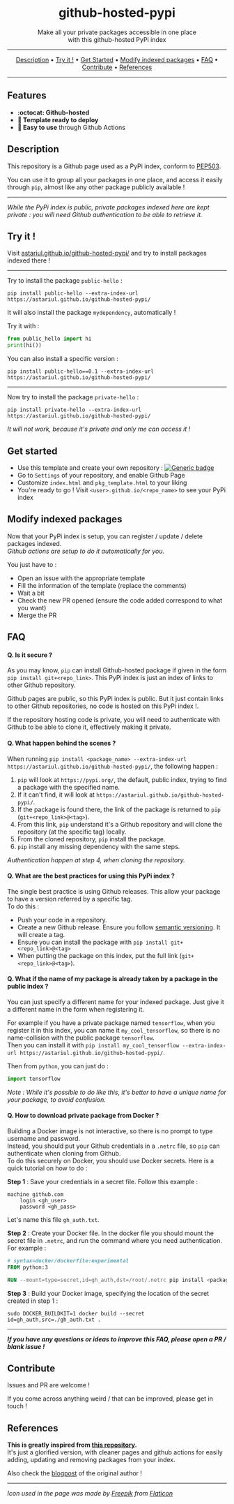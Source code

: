 <h1 align="center">github-hosted-pypi</h1>

<p align="center">
Make all your private packages accessible in one place<br>with this github-hosted PyPi index
</p>

---

<p align="center">
  <a href="#description">Description</a> •
  <a href="#try-it-">Try it !</a> •
  <a href="#get-started">Get Started</a> •
  <a href="#modify-indexed-packages">Modify indexed packages</a> •
  <a href="#faq">FAQ</a> •
  <a href="#contribute">Contribute</a> •
  <a href="#references">References</a>
</p>

---

## Features

* **:octocat: Github-hosted**
* **🚀 Template ready to deploy**
* **🔆 Easy to use** through Github Actions

## Description

This repository is a Github page used as a PyPi index, conform to [PEP503](https://www.python.org/dev/peps/pep-0503/).

You can use it to group all your packages in one place, and access it easily through `pip`, almost like any other package publicly available !

---

_While the PyPi index is public, private packages indexed here are kept private : you will need Github authentication to be able to retrieve it._

## Try it !

Visit [astariul.github.io/github-hosted-pypi/](http://astariul.github.io/github-hosted-pypi/) and try to install packages indexed there !

---

Try to install the package `public-hello` :
```console
pip install public-hello --extra-index-url https://astariul.github.io/github-hosted-pypi/
```

It will also install the package `mydependency`, automatically ! 

Try it with :

```python
from public_hello import hi
print(hi())
```

You can also install a specific version :

```console
pip install public-hello==0.1 --extra-index-url https://astariul.github.io/github-hosted-pypi/
```

---

Now try to install the package `private-hello` :
```console
pip install private-hello --extra-index-url https://astariul.github.io/github-hosted-pypi/
```

_It will not work, because it's private and only me can access it !_

## Get started

* Use this template and create your own repository : [![Generic badge](https://img.shields.io/badge/Use%20this%20template-blueviolet.svg)](https://github.com/astariul/github-hosted-pypi/generate)
* Go to `Settings` of your repository, and enable Github Page
* Customize `index.html` and `pkg_template.html` to your liking
* You're ready to go ! Visit `<user>.github.io/<repo_name>` to see your PyPi index

## Modify indexed packages

Now that your PyPi index is setup, you can register / update / delete packages indexed.  
_Github actions are setup to do it automatically for you._

You just have to :
* Open an issue with the appropriate template
* Fill the information of the template (replace the comments)
* Wait a bit
* Check the new PR opened (ensure the code added correspond to what you want)
* Merge the PR

## FAQ

#### Q. Is it secure ?

As you may know, `pip` can install Github-hosted package if given in the form `pip install git+<repo_link>`. This PyPi index is just an index of links to other Github repository.

Github pages are public, so this PyPi index is public. But it just contain links to other Github repositories, no code is hosted on this PyPi index !.  

If the repository hosting code is private, you will need to authenticate with Github to be able to clone it, effectively making it private.

#### Q. What happen behind the scenes ?

When running `pip install <package_name> --extra-index-url https://astariul.github.io/github-hosted-pypi/`, the following happen :

1. `pip` will look at `https://pypi.org/`, the default, public index, trying to find a package with the specified name.
2. If it can't find, it will look at `https://astariul.github.io/github-hosted-pypi/`.
3. If the package is found there, the link of the package is returned to `pip` (`git+<repo_link>@<tag>`).
4. From this link, `pip` understand it's a Github repository and will clone the repository (at the specific tag) locally.
5. From the cloned repository, `pip` install the package.
6. `pip` install any missing dependency with the same steps.

_Authentication happen at step 4, when cloning the repository._

#### Q. What are the best practices for using this PyPi index ?

The single best practice is using Github releases. This allow your package to have a version referred by a specific tag.  
To do this :

* Push your code in a repository.
* Create a new Github release. Ensure you follow [semantic versioning](https://semver.org/). It will create a tag.
* Ensure you can install the package with `pip install git+<repo_link>@<tag>`
* When putting the package on this index, put the full link (`git+<repo_link>@<tag>`).

#### Q. What if the name of my package is already taken by a package in the public index ?

You can just specify a different name for your indexed package. Just give it a different name in the form when registering it.

For example if you have a private package named `tensorflow`, when you register it in this index, you can name it `my_cool_tensorflow`, so there is no name-collision with the public package `tensorflow`.  
Then you can install it with `pip install my_cool_tensorflow --extra-index-url https://astariul.github.io/github-hosted-pypi/`.

Then from `python`, you can just do :
```python
import tensorflow
```

_Note : While it's possible to do like this, it's better to have a unique name for your package, to avoid confusion._

#### Q. How to download private package from Docker ?

Building a Docker image is not interactive, so there is no prompt to type username and password.  
Instead, you should put your Github credentials in a `.netrc` file, so `pip` can authenticate when cloning from Github.  
To do this securely on Docker, you should use Docker secrets. Here is a quick tutorial on how to do :

**Step 1** : Save your credentials in a secret file. Follow this example :

```
machine github.com
    login <gh_user>
    password <gh_pass>
```

Let's name this file `gh_auth.txt`.

**Step 2** : Create your Docker file. In the docker file you should mount the secret file in `.netrc`, and run the command where you need authentication. For example :

```dockerfile
# syntax=docker/dockerfile:experimental
FROM python:3

RUN --mount=type=secret,id=gh_auth,dst=/root/.netrc pip install <package_name> --extra-index-url https://astariul.github.io/github-hosted-pypi/
```

**Step 3** : Build your Docker image, specifying the location of the secret created in step 1 :

`sudo DOCKER_BUILDKIT=1 docker build --secret id=gh_auth,src=./gh_auth.txt .`

---

**_If you have any questions or ideas to improve this FAQ, please open a PR / blank issue !_**

## Contribute

Issues and PR are welcome !

If you come across anything weird / that can be improved, please get in touch !

## References

**This is greatly inspired from [this repository](https://github.com/ceddlyburge/python-package-server).**  
It's just a glorified version, with cleaner pages and github actions for easily adding, updating and removing packages from your index.

Also check the [blogpost](https://www.freecodecamp.org/news/how-to-use-github-as-a-pypi-server-1c3b0d07db2/) of the original author !

---

_Icon used in the page was made by [Freepik](https://www.flaticon.com/authors/freepik) from [Flaticon](https://www.flaticon.com/)_
